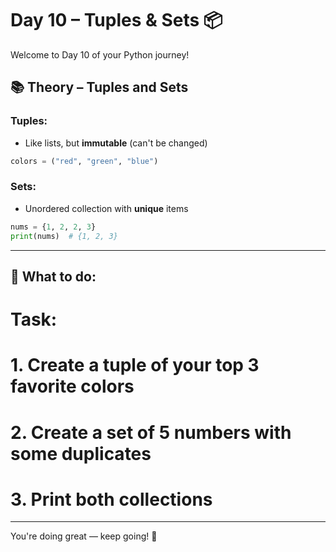 # Day 10 – Tuples & Sets 📦

Welcome to Day 10 of your Python journey!

## 📚 Theory – Tuples and Sets

### Tuples:
- Like lists, but **immutable** (can't be changed)

```python
colors = ("red", "green", "blue")
```

### Sets:
- Unordered collection with **unique** items

```python
nums = {1, 2, 2, 3}
print(nums)  # {1, 2, 3}
```


---

## 🧠 What to do:

# Task:

# 1. Create a tuple of your top 3 favorite colors
# 2. Create a set of 5 numbers with some duplicates
# 3. Print both collections


---

You're doing great — keep going! 🚀